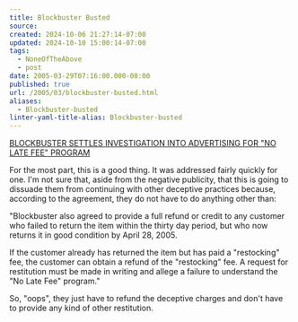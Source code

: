 ```yaml
---
title: Blockbuster Busted
source: 
created: 2024-10-06 21:27:14-07:00
updated: 2024-10-10 15:00:14-07:00
tags:
  - NoneOfTheAbove
  - post
date: 2005-03-29T07:16:00.000-08:00
published: true
url: /2005/03/blockbuster-busted.html
aliases:
  - Blockbuster-busted
linter-yaml-title-alias: Blockbuster-busted
---
```



[BLOCKBUSTER SETTLES INVESTIGATION INTO ADVERTISING FOR "NO LATE FEE" PROGRAM](http://www.oag.state.ny.us/press/2005/mar/mar29b_05.html "BLOCKBUSTER SETTLES INVESTIGATION INTO ADVERTISING FOR ")  
  
For the most part, this is a good thing. It was addressed fairly quickly for one. I'm not sure that, aside from the negative publicity, that this is going to dissuade them from continuing with other deceptive practices because, according to the agreement, they do not have to do anything other than:  
  
"Blockbuster also agreed to provide a full refund or credit to any customer who failed to return the item within the thirty day period, but who now returns it in good condition by April 28, 2005.  
  
If the customer already has returned the item but has paid a "restocking" fee, the customer can obtain a refund of the "restocking" fee. A request for restitution must be made in writing and allege a failure to understand the "No Late Fee" program."  
  
So, "oops", they just have to refund the deceptive charges and don't have to provide any kind of other restitution.